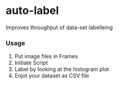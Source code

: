 # auto-label
Improves throughput of data-set labelleing


### Usage  
 1. Put image files in Frames  
 2. Initiate Script  
 3. Label by looking at the histogram plot  
 4. Enjot your dataset as CSV file  

